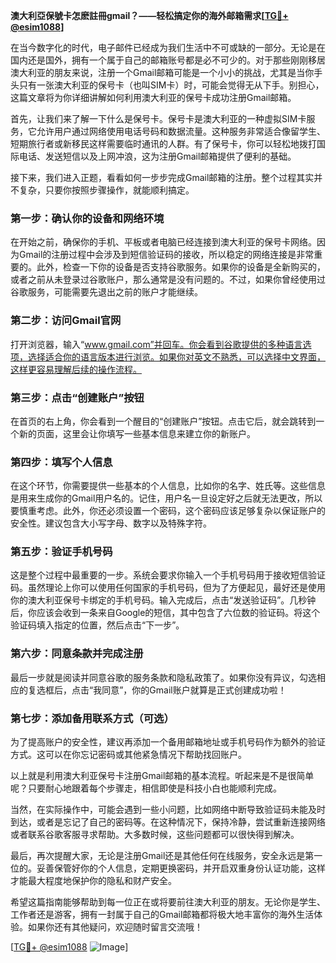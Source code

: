 **澳大利亞保號卡怎麽註冊gmail？——轻松搞定你的海外邮箱需求[[TG💪+ @esim1088](https://t.me/s/esim1088)]**

在当今数字化的时代，电子邮件已经成为我们生活中不可或缺的一部分。无论是在国内还是国外，拥有一个属于自己的邮箱账号都是必不可少的。对于那些刚刚移居澳大利亚的朋友来说，注册一个Gmail邮箱可能是一个小小的挑战，尤其是当你手头只有一张澳大利亚的保号卡（也叫SIM卡）时，可能会觉得无从下手。别担心，这篇文章将为你详细讲解如何利用澳大利亚的保号卡成功注册Gmail邮箱。

首先，让我们来了解一下什么是保号卡。保号卡是澳大利亚的一种虚拟SIM卡服务，它允许用户通过网络使用电话号码和数据流量。这种服务非常适合像留学生、短期旅行者或新移民这样需要临时通讯的人群。有了保号卡，你可以轻松地拨打国际电话、发送短信以及上网冲浪，这为注册Gmail邮箱提供了便利的基础。

接下来，我们进入正题，看看如何一步步完成Gmail邮箱的注册。整个过程其实并不复杂，只要你按照步骤操作，就能顺利搞定。

### **第一步：确认你的设备和网络环境**
在开始之前，确保你的手机、平板或者电脑已经连接到澳大利亚的保号卡网络。因为Gmail的注册过程中会涉及到短信验证码的接收，所以稳定的网络连接是非常重要的。此外，检查一下你的设备是否支持谷歌服务。如果你的设备是全新购买的，或者之前从未登录过谷歌账户，那么通常是没有问题的。不过，如果你曾经使用过谷歌服务，可能需要先退出之前的账户才能继续。

### **第二步：访问Gmail官网**
打开浏览器，输入“www.gmail.com”并回车。你会看到谷歌提供的多种语言选项，选择适合你的语言版本进行浏览。如果你对英文不熟悉，可以选择中文界面，这样更容易理解后续的操作流程。

### **第三步：点击“创建账户”按钮**
在首页的右上角，你会看到一个醒目的“创建账户”按钮。点击它后，就会跳转到一个新的页面，这里会让你填写一些基本信息来建立你的新账户。

### **第四步：填写个人信息**
在这个环节，你需要提供一些基本的个人信息，比如你的名字、姓氏等。这些信息是用来生成你的Gmail用户名的。记住，用户名一旦设定好之后就无法更改，所以要慎重考虑。此外，你还必须设置一个密码，这个密码应该足够复杂以保证账户的安全性。建议包含大小写字母、数字以及特殊字符。

### **第五步：验证手机号码**
这是整个过程中最重要的一步。系统会要求你输入一个手机号码用于接收短信验证码。虽然理论上你可以使用任何国家的手机号码，但为了方便起见，最好还是使用你的澳大利亚保号卡绑定的手机号码。输入完成后，点击“发送验证码”。几秒钟后，你应该会收到一条来自Google的短信，其中包含了六位数的验证码。将这个验证码填入指定的位置，然后点击“下一步”。

### **第六步：同意条款并完成注册**
最后一步就是阅读并同意谷歌的服务条款和隐私政策了。如果你没有异议，勾选相应的复选框后，点击“我同意”，你的Gmail账户就算是正式创建成功啦！

### **第七步：添加备用联系方式（可选）**
为了提高账户的安全性，建议再添加一个备用邮箱地址或手机号码作为额外的验证方式。这可以在你忘记密码或其他紧急情况下帮助找回账户。

以上就是利用澳大利亚保号卡注册Gmail邮箱的基本流程。听起来是不是很简单呢？只要耐心地跟着每个步骤走，相信即使是科技小白也能顺利完成。

当然，在实际操作中，可能会遇到一些小问题，比如网络中断导致验证码未能及时到达，或者是忘记了自己的密码等。在这种情况下，保持冷静，尝试重新连接网络或者联系谷歌客服寻求帮助。大多数时候，这些问题都可以很快得到解决。

最后，再次提醒大家，无论是注册Gmail还是其他任何在线服务，安全永远是第一位的。妥善保管好你的个人信息，定期更换密码，并开启双重身份认证功能，这样才能最大程度地保护你的隐私和财产安全。

希望这篇指南能够帮助到每一位正在或将要前往澳大利亚的朋友。无论你是学生、工作者还是游客，拥有一封属于自己的Gmail邮箱都将极大地丰富你的海外生活体验。如果你还有其他疑问，欢迎随时留言交流哦！

[[TG💪+ @esim1088](https://t.me/s/esim1088) ![Image](https://i.postimg.cc/4NQfJmqS/Snipaste-2025-05-13-00-14-12.png)]